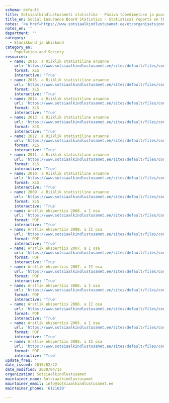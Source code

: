 ```yaml
---
schema: default
title: Sotsiaalkindlustusameti statistika - Püsiva töövõimetuse ja puude ekspertiisi statistilised aruanded
title_en: Social Insurance Board Statistics - Statistical reports on the examination of permanent incapacity for work and disability
notes: '<a href=https://www.sotsiaalkindlustusamet.ee/et/organisatsioon-kontaktid/statistika-ja-aruandlus>Sotsiaalkindlustusameti poolt avaldatud statistilised andmekogumid ja aruanded</a>.'
notes_en: ''
department: ''
category:
  - Elanikkond ja ühiskond
category_en:
  - Population and Society
resources:
  - name: 2016. a Riiklik statistiline aruanne
    url: 'https://www.sotsiaalkindlustusamet.ee/sites/default/files/content-editors/Statistika/Pusiv_toovoimetus/ska_riiklik_statistiline_aruanne2016.xls'
    format: XLS
    interactive: 'True'
  - name: 2015. a Riiklik statistiline aruanne
    url: 'https://www.sotsiaalkindlustusamet.ee/sites/default/files/content-editors/Statistika/Pusiv_toovoimetus/ska_riiklik_statistiline_aruanne2015.xls'
    format: XLS
    interactive: 'True'
  - name: 2014. a Riiklik statistiline aruanne
    url: 'https://www.sotsiaalkindlustusamet.ee/sites/default/files/content-editors/Statistika/Pusiv_toovoimetus/ska_riiklik_statistiline_aruanne2014.xls'
    format: XLS
    interactive: 'True'
  - name: 2013. a Riiklik statistiline aruanne
    url: 'https://www.sotsiaalkindlustusamet.ee/sites/default/files/content-editors/Statistika/Pusiv_toovoimetus/ska_riiklik_statistiline_aruanne2013.xls'
    format: XLS
    interactive: 'True'
  - name: 2012. a Riiklik statistiline aruanne
    url: 'https://www.sotsiaalkindlustusamet.ee/sites/default/files/content-editors/Statistika/Pusiv_toovoimetus/ska_riiklik_statistiline_aruanne2012.xls'
    format: XLS
    interactive: 'True'
  - name: 2011. a Riiklik statistiline aruanne
    url: 'https://www.sotsiaalkindlustusamet.ee/sites/default/files/content-editors/Statistika/Pusiv_toovoimetus/ska_riiklik_statistiline_aruanne2011.xls'
    format: XLS
    interactive: 'True'
  - name: 2010. a Riiklik statistiline aruanne
    url: 'https://www.sotsiaalkindlustusamet.ee/sites/default/files/content-editors/Statistika/Pusiv_toovoimetus/ska_riiklik_statistiline_aruanne2010.xls'
    format: XLS
    interactive: 'True'
  - name: 2009. a Riiklik statistiline aruanne
    url: 'https://www.sotsiaalkindlustusamet.ee/sites/default/files/content-editors/Statistika/Pusiv_toovoimetus/ska_riiklik_statistiline_aruanne_2009.xls'
    format: XLS
    interactive: 'True'
  - name: Arstlik ekspertiis 2008. a I osa
    url: 'https://www.sotsiaalkindlustusamet.ee/sites/default/files/content-editors/Statistika/Pusiv_toovoimetus/arstlik_ekspertiis_2008._statistika_i_osa.pdf'
    format: PDF
    interactive: 'True'
  - name: Arstlik ekspertiis 2008. a II osa
    url: 'https://www.sotsiaalkindlustusamet.ee/sites/default/files/content-editors/Statistika/Pusiv_toovoimetus/arstlik_ekspertiis_2008._statistika_ii_osa.pdf'
    format: PDF
    interactive: 'True'
  - name: Arstlik ekspertiis 2007. a I osa
    url: 'https://www.sotsiaalkindlustusamet.ee/sites/default/files/content-editors/Statistika/Pusiv_toovoimetus/arstlik_ekspertiis_2007_statistika_i_esmakordne.pdf'
    format: PDF
    interactive: 'True'
  - name: Arstlik ekspertiis 2007. a II osa
    url: 'https://www.sotsiaalkindlustusamet.ee/sites/default/files/content-editors/Statistika/Pusiv_toovoimetus/arstlik_ekspertiis_2007_statistika_ii_osa_korduv.pdf'
    format: PDF
    interactive: 'True'
  - name: Arstlik ekspertiis 2006. a I osa
    url: 'https://www.sotsiaalkindlustusamet.ee/sites/default/files/content-editors/Statistika/Pusiv_toovoimetus/arstlik_ekspertiis_2006_esmak_statistika_1.pdf'
    format: PDF
    interactive: 'True'
  - name: Arstlik ekspertiis 2006. a II osa
    url: 'https://www.sotsiaalkindlustusamet.ee/sites/default/files/content-editors/Statistika/Pusiv_toovoimetus/arstlik_ekspertiis_2006_korduv_statistika_2.pdf'
    format: PDF
    interactive: 'True'
  - name: Arstlik ekspertiis 2005. a I osa
    url: 'https://www.sotsiaalkindlustusamet.ee/sites/default/files/content-editors/Statistika/Pusiv_toovoimetus/arstlik_ekspertiis_2005_i_osa_.pdf'
    format: PDF
    interactive: 'True'
  - name: Arstlik ekspertiis 2005. a II osa
    url: 'https://www.sotsiaalkindlustusamet.ee/sites/default/files/content-editors/Statistika/Pusiv_toovoimetus/arstlik_ekspertiis_2005_ii_osa.pdf'
    format: PDF
    interactive: 'True'
update_freq: ''
date_issued: 2015/02/22
date_modified: 2020/04/13
organization: Sotsiaalkindlustusamet
maintainer_name: Sotsiaalkindlustusamet
maintainer_email: info@sotsiaalkindlustusamet.ee
maintainer_phone: '6121630'

---
```

